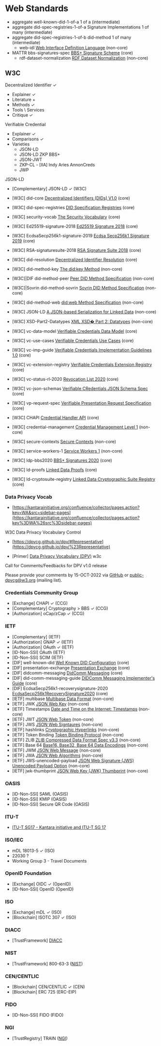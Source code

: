 # Web Standards

- aggregate well-known-did-1-of-a 1 of a (intermediate)
- aggregate did-spec-registries-1-of-a Signature Implementations 1 of many (intermediate)
- aggregate did-spec-registries-1-of-b did-method 1 of many (intermediate)
  - web-idl [Web Interface Definition Language](https://heycam.github.io/webidl) (non-core)
- MATTR bbs-signatures-spec [BBS+ Signature Scheme](https://mattrglobal.github.io/bbs-signatures-spec) (core)
  - rdf-dataset-normalization [RDF Dataset Normalization](https://json-ld.github.io/normalization/spec) (non-core)

## W3C

Decentralized Identifier ✓
- Explainer ✓
- Literature +
- Methods ✓
- Tools \ Services 
- Critique ✓

Verifiable Credential 
- Explainer  ✓
- Comparisons  ✓
- Varieties
  - JSON-LD 
  - JSON-LD ZKP BBS+
  - JSON-JWT
  - ZKP-CL - [IIA] Indy Aries AnnonCreds
  - JWP

JSON-LD
- [Complementary] JSON-LD ✓ (W3C)

- [W3C] did-core [Decentralized Identifiers (DIDs) V1.0](https://www.w3.org/TR/did-core/) (core)
- [W3C] did-spec-registries [DID Specification Registries](https://w3c.github.io/did-spec-registries) (core)
- [W3C] security-vocab [The Security Vocabulary](https://w3c-ccg.github.io/security-vocab) (core)
- [W3C] Ed25519-signature-2018 [Ed25519 Signature 2018](https://w3c-ccg.github.io/lds-ed25519-2018) (core)
- [W3C] EcdsaSecp256k1-signature-2019 [Ecdsa Secp256k1 Signature 2019](https://w3c-ccg.github.io/lds-ecdsa-secp256k1-2019) (core)
- [W3C] RSA-signaturesuite-2018 [RSA Signature Suite 2018](https://w3c-ccg.github.io/lds-rsa2018) (core)
- [W3C] did-resolution [Decentralized Identifier Resolution](https://w3c-ccg.github.io/did-resolution) (core)
- [W3C] did-method-key [The did:key Method](https://w3c-ccg.github.io/did-method-key) (non-core)
- [W3C]|DIF did-method-peer [Peer DID Method Specification](https://identity.foundation/peer-did-method-spec) (non-core)
- [W3C]|Sovrin did-method-sovrin [Sovrin DID Method Specification](https://sovrin-foundation.github.io/sovrin/spec/did-method-spec-template.html) (non-core)
- [W3C] did-method-web [did:web Method Specification](https://w3c-ccg.github.io/did-method-web) (non-core)
- [W3C] JSON-LD [A JSON-based Serialization for Linked Data](https://www.w3.org/TR/json-ld11) (non-core)
- [W3C] XSD-Part2-Datatypes [XML XSD� Part 2: Datatypes](https://www.w3.org/TR/xmlschema11-2/) (non-core)
- [W3C] vc-data-model [Verifiable Credentials Data Model](https://www.w3.org/TR/vc-data-model) (core)
- [W3C] vc-use-cases [Verifiable Credentials Use Cases](https://www.w3.org/TR/vc-use-cases) (core)
- [W3C] vc-imp-guide [Verifiable Credentials Implementation Guidelines 1.0](https://w3c.github.io/vc-imp-guide) (core)
- [W3C] vc-extension-registry [Verifiable Credentials Extension Registry](https://w3c-ccg.github.io/vc-extension-registry) (core)
- [W3C] vc-status-rl-2020 [Revocation List 2020](https://w3c-ccg.github.io/vc-status-rl-2020/) (core)
- [W3C] vc-json-schemas [Verifiable CRedentials JSON Schema Spec](https://w3c-ccg.github.io/vc-json-schemas) (core)
- [W3C] vp-request-spec [Verifiable Presentation Request Specification](https://w3c-ccg.github.io/vp-request-spec) (core)
- [W3C] CHAPI [Credential Handler API](https://w3c-ccg.github.io/credential-handler-api) (core)
- [W3C] credential-management [Credential Management Level 1](https://www.w3.org/TR/credential-management-1) (non-core)
- [W3C] secure-contexts [Secure Contexts](https://www.w3.org/TR/secure-contexts) (non-core)
- [W3C] service-workers-1 [Service Workers 1](https://www.w3.org/TR/service-workers-1) (non-core)
- [W3C] ldp-bbs2020 [BBS+ Signatures 2020](https://w3c-ccg.github.io/ldp-bbs2020) (core)
- [W3C] ld-proofs [Linked Data Proofs](https://w3c-ccg.github.io/ld-proofs) (core)
- [W3C] ld-cryptosuite-registry [Linked Data Cryptographic Suite Registry](https://w3c-ccg.github.io/ld-cryptosuite-registry) (core)

### Data Privacy Vocab
* [https://kantarainitiative.org/confluence/collector/pages.action?key=WA&src=sidebar-pages](https://kantarainitiative.org/confluence/collector/pages.action?key%3DWA%26src%3Dsidebar-pages)

W3C Data Privacy Vocabulary Control

* [https://dpvcg.github.io/dpv/#Representative](https://dpvcg.github.io/dpv/%23Representative)

* [Primer] [Data Privacy Vocabulary (DPV)](https://w3c.github.io/dpv/primer/%23core-taxonomy) w3c

Call for Comments/Feedbacks for DPV v1.0 release

Please provide your comments by 15-OCT-2022 via [GitHub](https://github.com/w3c/dpv/issues/50) or [public-dpvcg@w3.org](https://lists.w3.org/Archives/Public/public-dpvcg/) (mailing list).

### Credentials Community Group

- [Exchange] CHAPI  ✓ (CCG)
- [Complementary] Cryptography > BBS ✓ (CCG)
- [Authorization] oCap/zCap ✓ (CCG)

### IETF

- [Complementary]  (IETF)
- [Authorization] GNAP ✓ (IETF)
- [Authorization] OAuth ✓ (IETF)
- [ID-Non-SSI] OAuth (IETF)
- [ID-Non-SSI] SCIM (IETF)
- [DIF] well-known-did [Well Known DID Configuration](https://identity.foundation/.well-known/resources/did-configuration) (core)
- [DIF] presentation-exchange [Presentation Exchange](https://identity.foundation/presentation-exchange) (core)
- [DIF] didcomm-messaging [DidComm Messaging](https://identity.foundation/didcomm-messaging/spec) (core)
- [DIF] did-comm-messaging-guide [DIDComm Messaging Implementer's Guide](https://identity.foundation/didcomm-messaging/guide) (core)
- [DIF] EcdsaSecp256k1-recoverysignature-2020 [EcdsaSecp256k1RecoverySignature2020](https://identity.foundation/EcdsaSecp256k1RecoverySignature2020) (core)
- [IETF] multibase [Multibase Data Format](https://datatracker.ietf.org/doc/html/draft-multiformats-multibase-03) (non-core)
- [IETF] JWK [JSON Web Key](https://tools.ietf.org/html/rfc7517) (non-core)
- [IETF] Timestamps [Date and Time on the Internet: Timestamps](https://tools.ietf.org/html/rfc3339) (non-core)
- [IETF] JWT [JSON Web Token](https://tools.ietf.org/html/rfc7519) (non-core)
- [IETF] JWS [JSON Web Signtaures](https://tools.ietf.org/html/rfc7515) (non-core)
- [IETF] hashlinks [Cryptograohic Hyperlinks](https://tools.ietf.org/html/draft-sporny-hashlink-06) (non-core)
- [IETF] Token Binding [Token Binding Protocol](https://tools.ietf.org/html/rfc8471) (non-core)
- [IETF] ZLIB [ZLIB Compressed Data Format Spec v3.3](https://tools.ietf.org/html/rfc1950) (non-core)
- [IETF] Base 64 [Base16, Base32, Base 64 Data Encodings](https://tools.ietf.org/html/rfc4648) (non-core)
- [IETF] JWM [JSON Web Message](https://tools.ietf.org/id/draft-looker-jwm-01.html) (non-core)
- [IETF] JWA [JSON Web Algorithms](https://tools.ietf.org/html/rfc7518) (non-core)
- [IETF] JWS-unencoded-payload [JSON Web Signature (JWS) Unencoded Payload Option](https://tools.ietf.org/html/rfc7797) (non-core)
- [IETF] jwk-thumbprint [JSON Web Key (JWK) Thumbprint](https://tools.ietf.org/html/rfc7638) (non-core)

### OASIS

- [ID-Non-SSI] SAML (OASIS)
- [ID-Non-SSI] KMIP (OASIS)
- [ID-Non-SSI] Secure QR Code (OASIS)

### ITU-T

- [ITU-T SG17 - Kantara initiative and ITU-T SG 17](https://www.itu.int/en/ITU-T/studygroups/2017-2020/17/Pages/default.aspx)

### ISO/IEC
- mDL 18013-5 ✓ (ISO)
- 22030 ? 
- Working Group 3 - Travel Documents

### OpenID Foundation
- [Exchange] OIDC  ✓ (OpenID)
- [ID-Non-SSI] OpenID (OpenID)

### ISO
- [Exchange] mDL  ✓ (ISO)
- [Blockchain] ISOTC 307 ✓ (ISO)

### DIACC

- [TrustFramework] [DIACC](https://diacc.ca/trust-framework/)

### NIST

- [TrustFramework] 800-63-3 ([NIST](https://pages.nist.gov/800-63-3/))

### CEN/CENTLIC
- [Blockchain] CEN/CENTLIC ✓ (CEN)
- [Blockchain] ERC 725   (ERC-EIP)

### FIDO
- [ID-Non-SSI] FIDO (FIDO)

### NGI
- [TrustRegistry] TRAIN ([NGI](https://www.ngi.eu/funded_solution/essi_ioc_38/))
